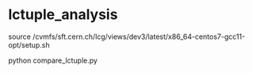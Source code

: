 # lctuple_analysis

source /cvmfs/sft.cern.ch/lcg/views/dev3/latest/x86_64-centos7-gcc11-opt/setup.sh

python compare_lctuple.py
